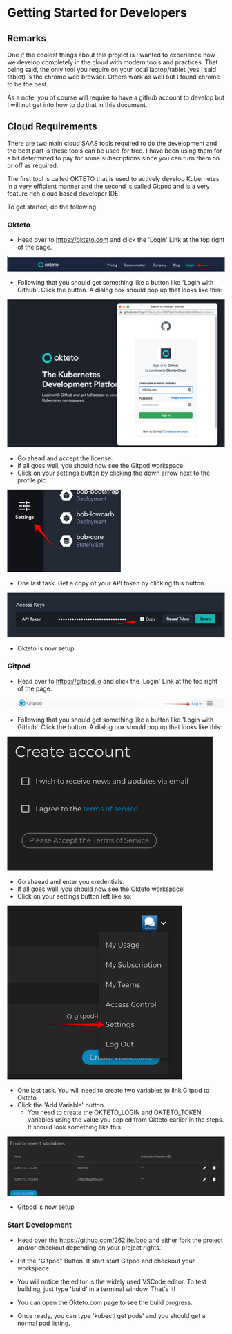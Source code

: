 # Getting Started for Developers

## Remarks
One if the coolest things about this project is I wanted to experience how we develop completely in the cloud with modern tools and practices.  That being said, the only tool you require on your local laptop/tablet (yes I said tablet) is the chrome web browser.  Others work as well but I found chrome to be the best.

As a note, you of course will require to have a github account to develop but I will not get into how to do that in this document.

## Cloud Requirements
There are two main cloud SAAS tools required to do the development and the best part is these tools can be used for free.  I have been using them for a bit determined to pay for some subscriptions since you can turn them on or off as required.

The first tool is called OKTETO that is used to actively develop Kubernetes in a very efficient manner and the second is called Gitpod and is a very feature rich cloud based developer IDE.

To get started, do the following:
### Okteto

* Head over to https://okteto.com and click the 'Login' Link at the top right of the page.

![Image of Okteto](./okteto_login.png)
* Following that you should get something like a button like 'Login with Github'.  Click the button.  A dialog box should pop up that looks like this:


![Image of Okteto](./okteto_link_github.png)

* Go ahead and accept the license.
* If all goes well, you should now see the Gitpod workspace!
* Click on your settings button by clicking the down arrow next to the profile pic

![Image of Okteto](./okteto_settings.png)

* One last task.  Get a copy of your API token by clicking this button.

![Image of Okteto](./okteto_token.png)

* Okteto is now setup

### Gitpod
* Head over to https://gitpod.io  and click the 'Login' Link at the top right of the page.

![Image of Gitpod](./gitpod_login.png)
* Following that you should get something like a button like 'Login with Github'.  Click the button.  A dialog box should pop up that looks like this:


![Image of Gitpod](./gitpod_license.png)

* Go ahaead and enter you credentials.
* If all goes well, you should now see the Okteto workspace!
* Click on your settings button left like so:

![Image of Gitpod](./gitpod_settings.png)

* One last task.  You will need to create two variables to link Gitpod to Okteto
* Click the 'Add Variable' button.
  * You need to create the OKTETO_LOGIN and OKTETO_TOKEN variables using the value you copied from Okteto earlier in the steps.  It should look something like this:

![Image of Okteto](./gitpod_token.png)

* Gitpod is now setup

### Start Development

* Head over the https://github.com/262life/bob and either fork the project and/or checkout depending on your project rights.
* Hit the "Gitpod" Button.  It start start Gitpod and checkout your workspace.

* You will notice the editor is the widely used VSCode editor.  To test building, just type 'build' in a terminal window.  That's it!

* You can open the Okteto.com page to see the build progress. 
* Once ready, you can type 'kubectl get pods' and you should get a normal pod listing.






